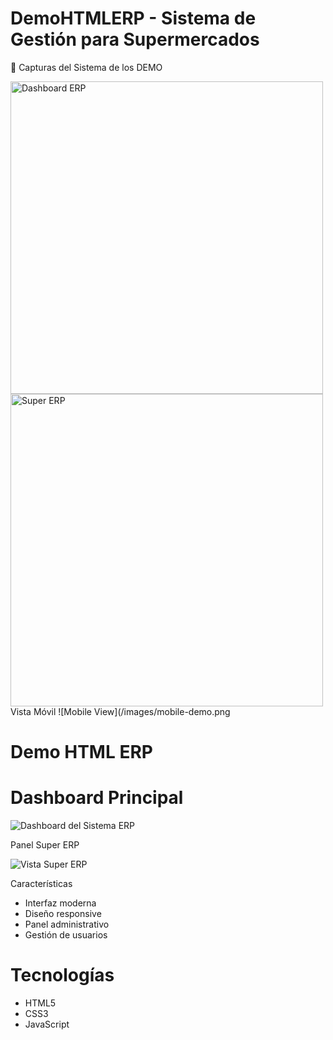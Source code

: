 # DemoHTMLERP - Sistema de Gestión para Supermercados
 📸 Capturas del Sistema de los DEMO

<img src="imágenes/Dashboard.png" alt="Dashboard ERP" width="500">
<img src="imágenes/SuperERP.png" alt="Super ERP" width="500">
 Vista Móvil
![Mobile View](/images/mobile-demo.png

# Demo HTML ERP

# Dashboard Principal

![Dashboard del Sistema ERP](imágenes/Dashboard.png)

 Panel Super ERP

![Vista Super ERP](imágenes/SuperERP.png)

Características

- Interfaz moderna
- Diseño responsive
- Panel administrativo
- Gestión de usuarios

# Tecnologías

- HTML5
- CSS3
- JavaScript
